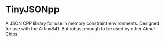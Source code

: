 # TinyJSONpp

A JSON CPP library for use in memory constraint environments. Designed for use with the ATtiny841. But robust enough to be used by other Atmel Chips.
